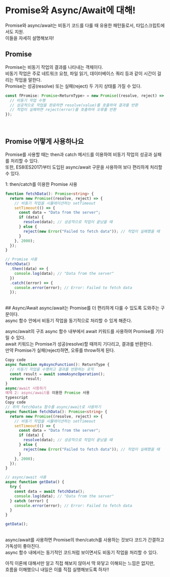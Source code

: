 # Promise와 Async/Await에 대해!
Promise와 async/await는 비동기 코드를 다룰 때 유용한 패턴들로서, 타입스크립트에서도 지원.</br> 이들을 자세히 설명해보자!
</br>

## Promise
Promise는 비동기 작업의 결과를 나타내는 객체이다. </br> 비동기 작업은 주로 네트워크 요청, 파일 읽기, 데이터베이스 쿼리 등과 같이 시간이 걸리는 작업을 말한다.</br> Promise는 성공(resolve) 또는 실패(reject) 두 가지 상태를 가질 수 있다.</br>
```TypeScript
const fPromise: Promise<ReturnType> = new Promise((resolve, reject) => {
  // 비동기 작업 수행
  // 성공적으로 작업을 완료하면 resolve(value)를 호출하여 결과를 반환
  // 작업이 실패하면 reject(error)를 호출하여 오류를 반환
});
```
</br>

## Promise 어떻게 사용하나요
Promise를 사용할 때는 then과 catch 메서드를 이용하여 비동기 작업의 성공과 실패를 처리할 수 있다. </br>또한, ES8(ES2017)부터 도입된 async/await 구문을 사용하여 보다 편리하게 처리할 수 있다.</br>

1: then/catch를 이용한 Promise 사용
```typescript
function fetchData(): Promise<string> {
  return new Promise((resolve, reject) => {
    // 비동기 작업을 시뮬레이션하는 setTimeout
    setTimeout(() => {
      const data = "Data from the server";
      if (data) {
        resolve(data); // 성공적으로 작업이 끝났을 때
      } else {
        reject(new Error("Failed to fetch data")); // 작업이 실패했을 때
      }
    }, 2000);
  });
}

// Promise 사용
fetchData()
  .then((data) => {
    console.log(data); // "Data from the server"
  })
  .catch((error) => {
    console.error(error); // Error: Failed to fetch data
  });
```
</br>
## Async/Await
async/await는 Promise를 더 편리하게 다룰 수 있도록 도와주는 구문이다.</br> async 함수 안에서 비동기 작업을 동기적으로 처리할 수 있게 해준다.</br>

async/await의 구조
async 함수 내부에서 await 키워드를 사용하여 Promise를 기다릴 수 있다.</br> await 키워드는 Promise가 성공(resolve)할 때까지 기다리고, 결과를 반환한다.</br> 만약 Promise가 실패(reject)하면, 오류를 throw하게 된다.</br>

```typescript
Copy code
async function myAsyncFunction(): ReturnType {
  // 비동기 작업을 수행하고 결과를 반환하는 로직
  const result = await someAsyncOperation();
  return result;
}
async/await 사용하기
예제 2: async/await를 이용한 Promise 사용
typescript
Copy code
// 위의 fetchData 함수를 async/await로 사용하기
async function fetchData(): Promise<string> {
  return new Promise((resolve, reject) => {
    // 비동기 작업을 시뮬레이션하는 setTimeout
    setTimeout(() => {
      const data = "Data from the server";
      if (data) {
        resolve(data); // 성공적으로 작업이 끝났을 때
      } else {
        reject(new Error("Failed to fetch data")); // 작업이 실패했을 때
      }
    }, 2000);
  });
}

// async/await 사용
async function getData() {
  try {
    const data = await fetchData();
    console.log(data); // "Data from the server"
  } catch (error) {
    console.error(error); // Error: Failed to fetch data
  }
}

getData();
```
</br>
async/await를 사용하면 Promise의 then/catch를 사용하는 것보다 코드가 간결하고 가독성이 좋아진다.</br> async 함수 내에서는 동기적인 코드처럼 보이면서도 비동기 작업을 처리할 수 있다.</br>

아직 이론에 대해서만 알고 직접 해보지 않아서 딱 와닿고 이해되는 느낌은 없지만,</br>
흐름을 이해했으니 내일은 이를 직접 실행해보도록 하자!!

